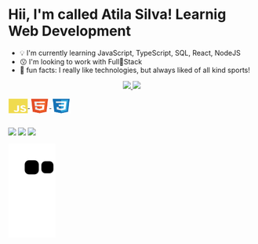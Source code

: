 # Hii, I'm called Atila Silva! Learnig Web Development 
- 💡 I'm currently learning JavaScript, TypeScript, SQL, React, NodeJS
- 😗 I'm looking to work with Full👾Stack
- 🏅 fun facts: I really like technologies, but always liked of all kind sports!
<div align="center">
  <a href="https://github.com/atilaCSilva">
  <img height="150em" src="https://github-readme-stats.vercel.app/api?username=atilaCSilva&show_icons=true&theme=dracula&include_all_commits=true&count_private=true"/>
  <img height="150em" src="https://github-readme-stats.vercel.app/api/top-langs/?username=atilaCSilva&layout=compact&langs_count=7&theme=dracula"/>
</div>
  <div style="display: inline_block"><br>
  <img align="center" alt="Atila-Js" height="30" width="40" src="https://raw.githubusercontent.com/devicons/devicon/master/icons/javascript/javascript-plain.svg">
  <img align="center" alt="Atila-HTML" height="30" width="40" src="https://raw.githubusercontent.com/devicons/devicon/master/icons/html5/html5-original.svg">
  <img align="center" alt="Atila-CSS" height="30" width="40" src="https://raw.githubusercontent.com/devicons/devicon/master/icons/css3/css3-original.svg">
</div>
  
  ##
  
  <div> 
  <a href="https://www.instagram.com/atilasilva2800/" target="_blank"><img src="https://img.shields.io/badge/-Instagram-%23E4405F?style=for-the-badge&logo=instagram&logoColor=white" target="_blank"></a>
 	<a href="https://www.twitch.tv/llatila" target="_blank"><img src="https://img.shields.io/badge/Twitch-9146FF?style=for-the-badge&logo=twitch&logoColor=white" target="_blank"></a>
  <a href = "mailto:contatoatilacsilva2008@gmail.com"><img src="https://img.shields.io/badge/-Gmail-%23333?style=for-the-badge&logo=gmail&logoColor=white" target="_blank"></a>
    
 ![Snake animation](https://github.com/atilaCSilva/atilaCSilva/blob/output/github-contribution-grid-snake.svg)
 
</div>
